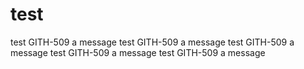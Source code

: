 # test
test GITH-509 a message
test GITH-509 a message
test GITH-509 a message
test GITH-509 a message
test GITH-509 a message
